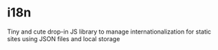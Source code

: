 # i18n
Tiny and cute drop-in JS library to manage internationalization for static sites using JSON files and local storage
